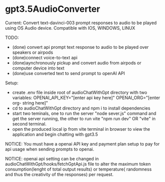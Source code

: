 # gpt3.5AudioConverter

Current: Convert text-davinci-003 prompt responses to audio to be played using OS Audio device. Compatible with IOS, WINDOWS, LINUX

TODO:
- (done) convert api prompt text response to audio to be played over speakers or airpods
- (done)connect voice-to-text api 
- (done)aynchronously pickup and convert audio from airpods or computer device into text
- (done)use converted text to send prompt to openAI API

Setup:
- create .env file inside root of audioChatWithGpt directory with two variables: 
OPENAI_API_KEY="[enter api key here]" 
OPENAI_ORG="[enter org- string here]"
- cd to audioChatWithGpt directory and npm i to install dependencies
- start two teminals, one to run the server "node sever.js" command and get the server running, the other to run vite "npm run dev" OR "vite" in second terminal.
- open the produced local ip from vite terminal in browser to view the application and begin chatting with gpt3.5

NOTICE: You must have a openai API key and payment plan setup to pay for api usage when sending prompts to openai.

NOTICE: openai api setting can be changed in audioChatWithGpt/hooks/fetchGptApi.js file to alter the maximum token consumption(lenght of total output results) or temperature( randomness and thus the creativity of the responses) per request. 

